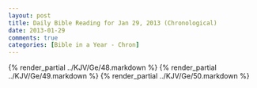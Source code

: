 ```yaml
---
layout: post
title: Daily Bible Reading for Jan 29, 2013 (Chronological)
date: 2013-01-29
comments: true
categories: [Bible in a Year - Chron]
---
```

{% render_partial ../KJV/Ge/48.markdown %}
{% render_partial ../KJV/Ge/49.markdown %}
{% render_partial ../KJV/Ge/50.markdown %}
